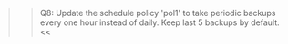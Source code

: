>>Q8: Update the schedule policy 'pol1' to take periodic backups every one hour instead of daily. Keep last 5 backups by default.<<
